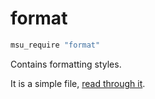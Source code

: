 
# format

```bash
msu_require "format"
```

Contains formatting styles.

It is a simple file, [read through it](https://github.com/GochoMugo/msu/tree/master/lib/format.sh).
